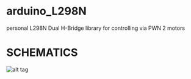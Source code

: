 arduino_L298N
=============

personal L298N Dual H-Bridge library for controlling via PWN 2 motors

SCHEMATICS
==========
![alt tag](https://photos-6.dropbox.com/t/2/AABZaaZ8yGtTcrU8hxjzjaP3telmPT42Rwnmp2zg2t-QEQ/12/1807539/png/1024x768/3/1419894000/0/2/Screenshot%202014-12-29%2016.50.18.png/CLOpbiABKAEoAg/cKI3RCx3BwV7BSLugtWK9UYQtQ-fibOtynDKYZj23V0)
